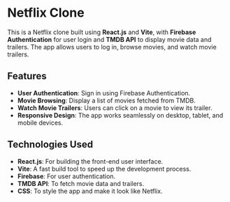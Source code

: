 # Netflix Clone

This is a Netflix clone built using **React.js** and **Vite**, with **Firebase Authentication** for user login and **TMDB API** to display movie data and trailers. The app allows users to log in, browse movies, and watch movie trailers.

## Features

- **User Authentication**: Sign in using Firebase Authentication.
- **Movie Browsing**: Display a list of movies fetched from TMDB.
- **Watch Movie Trailers**: Users can click on a movie to view its trailer.
- **Responsive Design**: The app works seamlessly on desktop, tablet, and mobile devices.

## Technologies Used

- **React.js**: For building the front-end user interface.
- **Vite**: A fast build tool to speed up the development process.
- **Firebase**: For user authentication.
- **TMDB API**: To fetch movie data and trailers.
- **CSS**: To style the app and make it look like Netflix.

